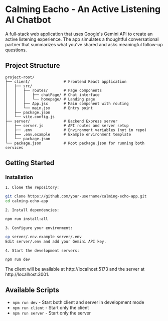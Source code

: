 # Calming Eacho - An Active Listening AI Chatbot

A full-stack web application that uses Google's Gemini API to create an active listening experience. The app simulates a thoughtful conversational partner that summarizes what you've shared and asks meaningful follow-up questions.


## Project Structure

```
project-root/
├── client/               # Frontend React application
│   ├── src/
│   │   ├── routes/       # Page components
│   │   │   ├── chatPage/ # Chat interface
│   │   │   └── homepage/ # Landing page
│   │   ├── App.jsx       # Main component with routing
│   │   └── main.jsx      # Entry point
│   ├── package.json
│   └── vite.config.js
├── server/               # Backend Express server
│   ├── server.js         # API routes and server setup
│   ├── .env              # Environment variables (not in repo)
│   ├── .env.example      # Example environment template
│   └── package.json
└── package.json          # Root package.json for running both services
```

## Getting Started

### Installation

`1. Clone the repository:`
```bash
git clone https://github.com/your-username/calming-echo-app.git
cd calming-echo-app
```

`2. Install dependencies:`
```bash
npm run install:all
```

`3. Configure your environment:`
```bash
cp server/.env.example server/.env
Edit server/.env and add your Gemini API key.
```

`4. Start the development servers:`
```bash
npm run dev
```
The client will be available at http://localhost:5173 and the server at http://localhost:3001.

## Available Scripts
* `npm run dev` - Start both client and server in development mode
* `npm run client` - Start only the client
* `npm run server` - Start only the server